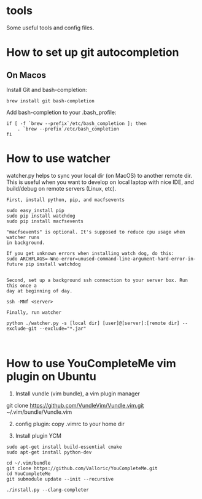 # tools
Some useful tools and config files.

# How to set up git autocompletion

## On Macos
Install Git and bash-completion: 
```
brew install git bash-completion
```

Add bash-completion to your .bash_profile:
```
if [ -f `brew --prefix`/etc/bash_completion ]; then
    . `brew --prefix`/etc/bash_completion
fi
```

# How to use watcher
watcher.py helps to sync your local dir (on MacOS)  to another remote dir. This is useful
when you want to develop on local laptop with nice IDE, and build/debug on
remote servers (Linux, etc).



```
First, install python, pip, and macfsevents

sudo easy_install pip
sudo pip install watchdog
sudo pip install macfsevents

"macfsevents" is optional. It's supposed to reduce cpu usage when watcher runs
in background.

If you get unknown errors when installing watch dog, do this:
sudo ARCHFLAGS=-Wno-error=unused-command-line-argument-hard-error-in-future pip install watchdog


Second, set up a background ssh connection to your server box. Run this once a 
day at beginning of day.

ssh -MNf <server>

Finally, run watcher

python ./watcher.py -s [local dir] [user]@[server]:[remote dir] --exclude-git --exclude="*.jar"



```

# How to use YouCompleteMe vim plugin on Ubuntu

1. Install vundle  (vim bundle), a vim plugin manager

git clone https://github.com/VundleVim/Vundle.vim.git ~/.vim/bundle/Vundle.vim

2. config plugin:  copy .vimrc to your home dir

3. Install plugin YCM
```
sudo apt-get install build-essential cmake
sudo apt-get install python-dev

cd ~/.vim/bundle
git clone https://github.com/Valloric/YouCompleteMe.git
cd YouCompleteMe
git submodule update --init --recursive

./install.py --clang-completer
```



